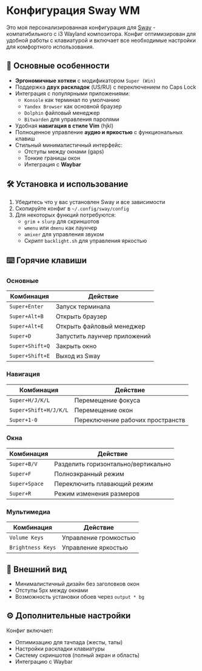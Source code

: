 # Конфигурация Sway WM

Это моя персонализированная конфигурация для [Sway](https://swaywm.org/) - компатибильного с i3 Wayland композитора. Конфиг оптимизирован для удобной работы с клавиатурой и включает все необходимые настройки для комфортного использования.

## 🔑 Основные особенности

- **Эргономичные хоткеи** с модификатором `Super (Win)`
- Поддержка **двух раскладок** (US/RU) с переключением по Caps Lock
- Интеграция с популярными приложениями:
  - `Konsole` как терминал по умолчанию
  - `Yandex Browser` как основной браузер
  - `Dolphin` файловый менеджер
  - `Bitwarden` для управления паролями
- Удобная **навигация в стиле Vim** (hjkl)
- Полноценное управление **аудио и яркостью** с функциональных клавиш
- Стильный минималистичный интерфейс:
  - Отступы между окнами (gaps)
  - Тонкие границы окон
  - Интеграция с **Waybar**

## 🛠 Установка и использование

1. Убедитесь что у вас установлен Sway и все зависимости
2. Скопируйте конфиг в `~/.config/sway/config`
3. Для некоторых функций потребуются:
   - `grim` + `slurp` для скриншотов
   - `wmenu` или `dmenu` как лаунчер
   - `amixer` для управления звуком
   - Скрипт `backlight.sh` для управления яркостью

## ⌨️ Горячие клавиши

### Основные
| Комбинация | Действие |
|------------|----------|
| `Super+Enter` | Запуск терминала |
| `Super+Alt+B` | Открыть браузер |
| `Super+Alt+E` | Открыть файловый менеджер |
| `Super+D` | Запустить лаунчер приложений |
| `Super+Shift+Q` | Закрыть окно |
| `Super+Shift+E` | Выход из Sway |

### Навигация
| Комбинация | Действие |
|------------|----------|
| `Super+H/J/K/L` | Перемещение фокуса |
| `Super+Shift+H/J/K/L` | Перемещение окон |
| `Super+1-0` | Переключение рабочих пространств |

### Окна
| Комбинация | Действие |
|------------|----------|
| `Super+B/V` | Разделить горизонтально/вертикально |
| `Super+F` | Полноэкранный режим |
| `Super+Space` | Переключить плавающий режим |
| `Super+R` | Режим изменения размеров |

### Мультимедиа
| Комбинация | Действие |
|------------|----------|
| `Volume Keys` | Управление громкостью |
| `Brightness Keys` | Управление яркостью |

## 🎨 Внешний вид

- Минималистичный дизайн без заголовков окон
- Отступы 5px между окнами
- Возможность установки обоев через `output * bg`

## ⚙️ Дополнительные настройки

Конфиг включает:
- Оптимизацию для тачпада (жесты, тапы)
- Настройки раскладки клавиатуры
- Систему скриншотов (полный экран и область)
- Интеграцию с Waybar

